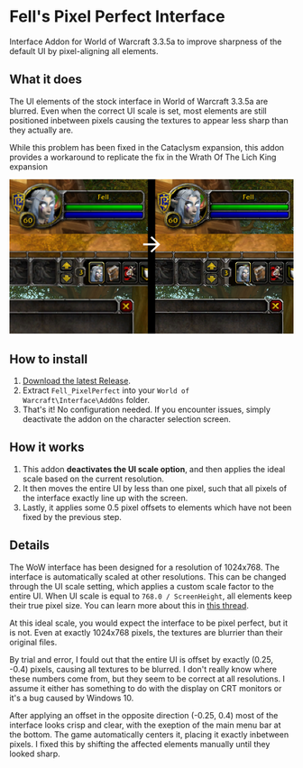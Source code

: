 # Fell's Pixel Perfect Interface
Interface Addon for World of Warcraft 3.3.5a to improve sharpness of the default UI by pixel-aligning all elements.

## What it does

The UI elements of the stock interface in World of Warcraft 3.3.5a are blurred. Even when the correct UI scale is set, most elements are still positioned inbetween pixels causing the textures to appear less sharp than they actually are.

While this problem has been fixed in the Cataclysm expansion, this addon provides a workaround to replicate the fix in the Wrath Of The Lich King expansion

![Comparison Screenshot](img/preview.png)

## How to install

1. [Download the latest Release](https://github.com/Fell/Fell_PixelPerfect/releases/download/1.0/Fell_PixelPerfect-1.0.zip).
2. Extract `Fell_PixelPerfect` into your `World of Warcraft\Interface\AddOns` folder.
3. That's it! No configuration needed. If you encounter issues, simply deactivate the addon on the character selection screen.

## How it works

1. This addon **deactivates the UI scale option**, and then applies the ideal scale based on the current resolution.
2. It then moves the entire UI by less than one pixel, such that all pixels of the interface exactly line up with the screen.
3. Lastly, it applies some 0.5 pixel offsets to elements which have not been fixed by the previous step.

## Details

The WoW interface has been designed for a resolution of 1024x768. The interface is automatically scaled at other resolutions. This can be changed through the UI scale setting, which applies a custom scale factor to the entire UI. When UI scale is equal to `768.0 / ScreenHeight`, all elements keep their true pixel size. You can learn more about this in [this thread](https://www.wowinterface.com/forums/showthread.php?t=55803).

At this ideal scale, you would expect the interface to be pixel perfect, but it is not. Even at exactly 1024x768 pixels, the textures are blurrier than their original files.

By trial and error, I fould out that the entire UI is offset by exactly (0.25, -0.4) pixels, causing all textures to be blurred. I don't really know where these numbers come from, but they seem to be correct at all resolutions. I assume it either has something to do with  the display on CRT monitors or it's a bug caused by Windows 10.

After applying an offset in the opposite direction (-0.25, 0.4) most of the interface looks crisp and clear, with the exeption of the main menu bar at the bottom. The game automatically centers it, placing it exactly inbetween pixels. I fixed this by shifting the affected elements manually until they looked sharp.
